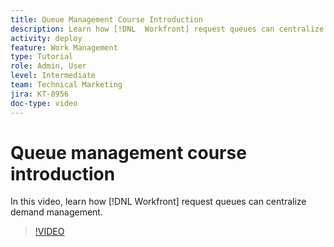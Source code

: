 ```yaml
---
title: Queue Management Course Introduction
description: Learn how [!DNL  Workfront] request queues can centralize demand management.
activity: deploy
feature: Work Management
type: Tutorial
role: Admin, User
level: Intermediate
team: Technical Marketing
jira: KT-8956
doc-type: video
---
```

# Queue management course introduction

In this video, learn how [!DNL  Workfront] request queues can centralize demand management.

>[!VIDEO](https://video.tv.adobe.com/v/335219/?quality=12&learn=on&enablevpops)
